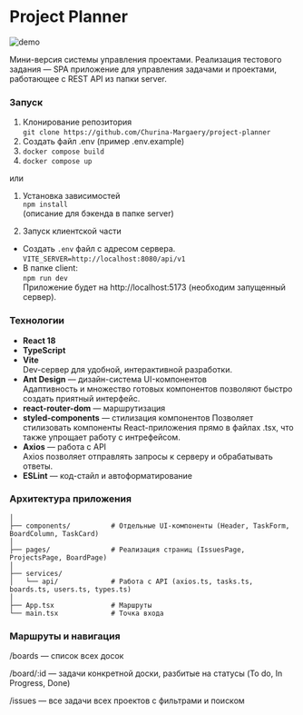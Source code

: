 # Project Planner
![demo](./assets/demo.gif)


Мини-версия системы управления проектами.
Реализация тестового задания — SPA приложение для управления задачами и проектами, работающее с REST API из папки server.

### Запуск
1. Клонирование репозитория  
```git clone https://github.com/Churina-Margaery/project-planner```
2. Создать файл .env (пример .env.example)
3. ```docker compose build```
4. ```docker compose up```  

или

1. Установка зависимостей  
```npm install```  
(описание для бэкенда в папке server)

2. Запуск клиентской части  
- Создать ```.env``` файл с адресом сервера.
```VITE_SERVER=http://localhost:8080/api/v1```
- В папке client:  
```npm run dev```  
Приложение будет на http://localhost:5173 (необходим запущенный сервер).

### Технологии
- **React 18**
- **TypeScript**
- **Vite**  
Dev-сервер для удобной, интерактивной разработки.
- **Ant Design** — дизайн-система UI-компонентов  
Адаптивность и множество готовых компонентов позволяют быстро создать приятный интерфейс.
- **react-router-dom** — маршрутизация
- **styled-components** — стилизация компонентов
Позволяет стилизовать компоненты React-приложения прямо в файлах .tsx, что также упрощает работу с интрефейсом.
- **Axios** — работа с API  
Axios позволяет отправлять запросы к серверу и обрабатывать ответы. 
- **ESLint**  — код-стайл и автоформатирование

### Архитектура приложения

```src/
│
├── components/          # Отдельные UI-компоненты (Header, TaskForm, BoardColumn, TaskCard)
│
├── pages/               # Реализация страниц (IssuesPage, ProjectsPage, BoardPage)
│
├── services/
│   └── api/             # Работа с API (axios.ts, tasks.ts, boards.ts, users.ts, types.ts)
│
├── App.tsx              # Маршруты
└── main.tsx             # Точка входа
```  
### Маршруты и навигация
/boards — список всех досок

/board/:id — задачи конкретной доски, разбитые на статусы (To do, In Progress, Done)

/issues — все задачи всех проектов с фильтрами и поиском
